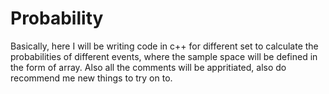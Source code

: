 # Probability
Basically, here I will be writing code in c++ for different set to calculate the probabilities of different events, where the sample space will be
defined in the form of array. 
Also all the comments will be appritiated, also do recommend me new things to try on to. 
